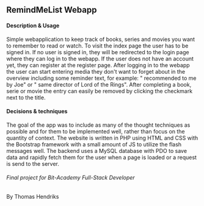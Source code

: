 ## RemindMeList Webapp

#### Description & Usage
Simple webapplication to keep track of books, series and movies you want to remember to read or watch. To visit the index page the user has to be signed in. If no user is signed in, they will be redirected to the login page where they can log in to the webapp. If the user does not have an account yet, they can register at the register page. After logging in to the webapp the user can start entering media they don't want to forget about in the overview including some reminder text, for example: " recommended to me by Joe"  or " same director of Lord of the Rings". After completing a book, serie or movie the entry can easily be removed by clicking the checkmark next to the title.

#### Decisions & techniques
The goal of the app was to include as many of the thought techniques as possible and for them to be implemented well, rather than focus on the quantity of context. The website is written in PHP using HTML and CSS with the Bootstrap framework with a small amount of JS to utilize the flash messages well. The backend uses a MySQL database with PDO to save data and rapidly fetch them for the user when a page is loaded or a request is send to the server.

###### Final project for Bit-Academy Full-Stack Developer 
By Thomas Hendriks
